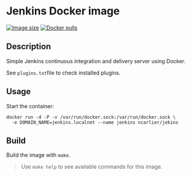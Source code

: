 # Jenkins Docker image

[![Image size](https://img.shields.io/imagelayers/image-size/ncarlier/jenkins/latest.svg)](https://hub.docker.com/r/ncarlier/jenkins/)
[![Docker pulls](https://img.shields.io/docker/pulls/ncarlier/jenkins.svg)](https://hub.docker.com/r/ncarlier/jenkins/)

## Description

Simple Jenkins continuous integration and delivery server using Docker.

See `plugins.txt`file to check installed plugins.

## Usage

Start the container:

```
docker run -d -P -v /var/run/docker.sock:/var/run/docker.sock \
  -e DOMAIN_NAME=jenkins.localnet --name jenkins ncarlier/jekins
```

## Build

Build the image with `make`.

> Use `make help` to see available commands for this image.
